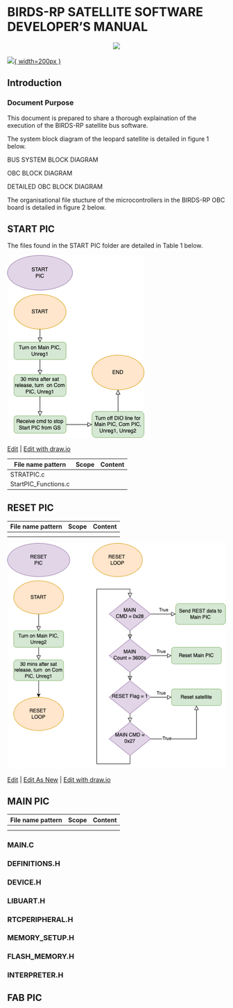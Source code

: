
# BIRDS-RP SATELLITE SOFTWARE DEVELOPER’S MANUAL 

<center>
<img src="https://birds-x.birds-project.com/wp-content/uploads/2023/01/logo_aboutus-1024x393.png" width=50%>
</center>

[![](https://birds-x.birds-project.com/wp-content/uploads/2023/01/logo_aboutus-1024x393.png){ width=200px }](https://birds-x.birds-project.com/wp-content/uploads/2023/01/logo_aboutus-1024x393.png)


## Introduction 
 
### Document Purpose 
This document is prepared to share a thorough explaination of the execution of the BIRDS-RP satellite bus software. 

 
The system block diagram of the leopard satellite is detailed in figure 1 below. 
 
BUS SYSTEM BLOCK DIAGRAM
  
OBC BLOCK DIAGRAM
 
DETAILED OBC BLOCK DIAGRAM
 
The organisational file stucture of the microcontrollers in the BIRDS-RP OBC board is detailed in  figure 2 below. 
 


## START PIC

The files found in the START PIC folder are detailed in Table 1 below. 

![](Diagrams/obc_pics_operation-START_PIC.png)

<a href="http://jgraph.github.io/drawio-github/edit-diagram.html?repo=BIRDSRP-OBC&path=obc_pics_operation-START_PIC.png" target="_blank">Edit</a> | <a href="https://app.diagrams.net/#HBIRDSOpenSource%2FBIRDSRP-OBC%2Fmain%2FDiagrams%2Fobc_pics_operation-START_PIC.png" target="_blank">Edit with draw.io</a>


|  File name pattern   | Scope  |  Content    |
|----------------------|--------|-------------|
| STRATPIC.c |    |    |
|  StartPIC_Functions.c  |    |    |


## RESET PIC 

|  File name pattern   | Scope  |  Content    |
|----|----|----|
|    |    |    |
|    |    |    |


![](Diagrams/obc_pics_operation-RESET_PIC.png)

<a href="http://jgraph.github.io/drawio-github/edit-diagram.html?repo=BIRDSRP-OBC&path=obc_pics_operation-RESET_PIC.png" target="_blank">Edit</a> | <a href="https://app.diagrams.net/#Uhttps%3A%2F%2Fraw.githubusercontent.com%2FBIRDSRP-OBC%2Fmain%2FDiagrams%2Fobc_pics_operation-RESET_PIC.png" target="_blank">Edit As New</a> | <a href="https://app.diagrams.net/#HBIRDSOpenSource%2FBIRDSRP-OBC%2Fmain%2FDiagrams%2Fobc_pics_operation-RESET_PIC.png" target="_blank">Edit with draw.io</a>


## MAIN PIC 

|  File name pattern   | Scope  |  Content    |
|----|----|----|
|    |    |    |
|    |    |    |

### MAIN.C 

### DEFINITIONS.H 
 
### DEVICE.H
 
### LIBUART.H 

### RTCPERIPHERAL.H 
 
### MEMORY_SETUP.H 
 
### FLASH_MEMORY.H 
 
### INTERPRETER.H  

## FAB PIC 

